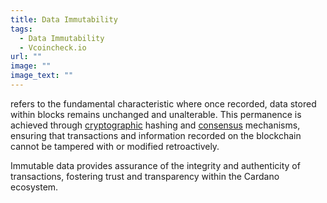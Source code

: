 ```yaml
---
title: Data Immutability
tags:
  - Data Immutability
  - Vcoincheck.io
url: ""
image: ""
image_text: ""
---
```


refers to the fundamental characteristic where once recorded, data stored within blocks remains unchanged and unalterable. This permanence is achieved through [cryptographic](https://www.essentialcardano.io/glossary/cryptography) hashing and [consensus](https://www.essentialcardano.io/glossary/consensus) mechanisms, ensuring that transactions and information recorded on the blockchain cannot be tampered with or modified retroactively.

Immutable data provides assurance of the integrity and authenticity of transactions, fostering trust and transparency within the Cardano ecosystem.
